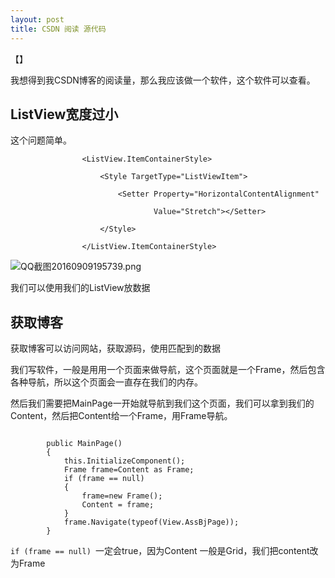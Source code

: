 ```yaml
---
layout: post
title: CSDN 阅读 源代码 
---
```


【】

我想得到我CSDN博客的阅读量，那么我应该做一个软件，这个软件可以查看。

## ListView宽度过小

这个问题简单。

```
                <ListView.ItemContainerStyle>

                    <Style TargetType="ListViewItem">

                        <Setter Property="HorizontalContentAlignment"

                                Value="Stretch"></Setter>

                    </Style>

                </ListView.ItemContainerStyle>
```

![QQ截图20160909195739.png](https://ooo.0o0.ooo/2016/09/09/57d2a38d3dc4c.png)

我们可以使用我们的ListView放数据



## 获取博客

获取博客可以访问网站，获取源码，使用匹配到的数据

我们写软件，一般是用用一个页面来做导航，这个页面就是一个Frame，然后包含各种导航，所以这个页面会一直存在我们的内存。

然后我们需要把MainPage一开始就导航到我们这个页面，我们可以拿到我们的Content，然后把Content给一个Frame，用Frame导航。

```

        public MainPage()
        {
            this.InitializeComponent();
            Frame frame=Content as Frame;
            if (frame == null)
            {
                frame=new Frame();
                Content = frame;
            }
            frame.Navigate(typeof(View.AssBjPage));
        }

```

`if (frame == null)
`一定会true，因为Content 一般是Grid，我们把content改为Frame



